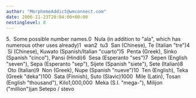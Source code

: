 ```yaml
---
author: "MorphemeAddict@wmconnect.com"
date: 2006-11-23T20:04:00+00:00
nestinglevel: 0
---
```

5\.  Some possible number names.0  Nula (in addition to "ala", which has numerous other uses already)1  wan2  tu3  San (Chinese), Te (Italian "tre")4  Si (Chinese), Kuwato (Spanish/Italian "cuarto")5  Penta (Greek), Sinko (Spanish "cinco"), Pansi (Hindi)6  Sesa (Esperanto "ses")7  Sepen (English "seven"), Sepa (Esperanto "sep"), Sijete (Spanish "siete"), Sete (Italian)8  Oto (Italian)9  Non (Greek), Nupe (Spanish "nueve")10  Ten (English), Teka (Greek "deka")100  Sata (Finnish), Suto (Slavic)1000  Mile (Latin), Tosan (English "thousand"), Kilo1,000,000  Meka (S.I. "mega-"), Milijon ("million")jan Setepo / stevo